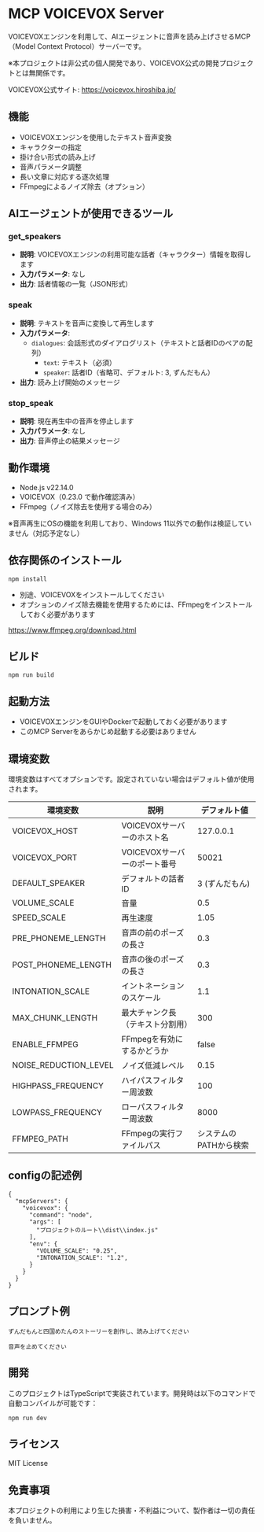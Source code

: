 # MCP VOICEVOX Server

VOICEVOXエンジンを利用して、AIエージェントに音声を読み上げさせるMCP（Model Context Protocol）サーバーです。

※本プロジェクトは非公式の個人開発であり、VOICEVOX公式の開発プロジェクトとは無関係です。

VOICEVOX公式サイト: https://voicevox.hiroshiba.jp/

## 機能

- VOICEVOXエンジンを使用したテキスト音声変換
- キャラクターの指定
- 掛け合い形式の読み上げ
- 音声パラメータ調整
- 長い文章に対応する逐次処理
- FFmpegによるノイズ除去（オプション）

## AIエージェントが使用できるツール

### get_speakers
- **説明**: VOICEVOXエンジンの利用可能な話者（キャラクター）情報を取得します
- **入力パラメータ**: なし
- **出力**: 話者情報の一覧（JSON形式）

### speak
- **説明**: テキストを音声に変換して再生します
- **入力パラメータ**: 
  - `dialogues`: 会話形式のダイアログリスト（テキストと話者IDのペアの配列）
    - `text`: テキスト（必須）
    - `speaker`: 話者ID（省略可、デフォルト: 3, ずんだもん）
- **出力**: 読み上げ開始のメッセージ

### stop_speak
- **説明**: 現在再生中の音声を停止します
- **入力パラメータ**: なし
- **出力**: 音声停止の結果メッセージ

## 動作環境
- Node.js v22.14.0
- VOICEVOX（0.23.0 で動作確認済み）
- FFmpeg（ノイズ除去を使用する場合のみ）

※音声再生にOSの機能を利用しており、Windows 11以外での動作は検証していません（対応予定なし）

## 依存関係のインストール

```
npm install
```
- 別途、VOICEVOXをインストールしてください
- オプションのノイズ除去機能を使用するためには、FFmpegをインストールしておく必要があります

https://www.ffmpeg.org/download.html
## ビルド

```
npm run build
```

## 起動方法

- VOICEVOXエンジンをGUIやDockerで起動しておく必要があります
- このMCP Serverをあらかじめ起動する必要はありません

## 環境変数

環境変数はすべてオプションです。設定されていない場合はデフォルト値が使用されます。

| 環境変数 | 説明 | デフォルト値 |
|----------|------|-------------|
| VOICEVOX_HOST | VOICEVOXサーバーのホスト名 | 127.0.0.1 |
| VOICEVOX_PORT | VOICEVOXサーバーのポート番号 | 50021 |
| DEFAULT_SPEAKER | デフォルトの話者ID | 3 (ずんだもん) |
| VOLUME_SCALE | 音量 | 0.5 |
| SPEED_SCALE | 再生速度 | 1.05 |
| PRE_PHONEME_LENGTH | 音声の前のポーズの長さ | 0.3 |
| POST_PHONEME_LENGTH | 音声の後のポーズの長さ | 0.3 |
| INTONATION_SCALE | イントネーションのスケール | 1.1 |
| MAX_CHUNK_LENGTH | 最大チャンク長（テキスト分割用） | 300 |
| ENABLE_FFMPEG | FFmpegを有効にするかどうか | false |
| NOISE_REDUCTION_LEVEL | ノイズ低減レベル | 0.15 |
| HIGHPASS_FREQUENCY | ハイパスフィルター周波数 | 100 |
| LOWPASS_FREQUENCY | ローパスフィルター周波数 | 8000 |
| FFMPEG_PATH | FFmpegの実行ファイルパス | システムのPATHから検索 |

## configの記述例
```
{
  "mcpServers": {
    "voicevox": {
      "command": "node",
      "args": [
        "プロジェクトのルート\\dist\\index.js"
      ],
      "env": {
        "VOLUME_SCALE": "0.25",
        "INTONATION_SCALE": "1.2",
      }
    }
  }
}
```

## プロンプト例
```
ずんだもんと四国めたんのストーリーを創作し、読み上げてください
```
```
音声を止めてください
```

## 開発

このプロジェクトはTypeScriptで実装されています。開発時は以下のコマンドで自動コンパイルが可能です：

```
npm run dev
```

## ライセンス

MIT License

## 免責事項
本プロジェクトの利用により生じた損害・不利益について、製作者は一切の責任を負いません。